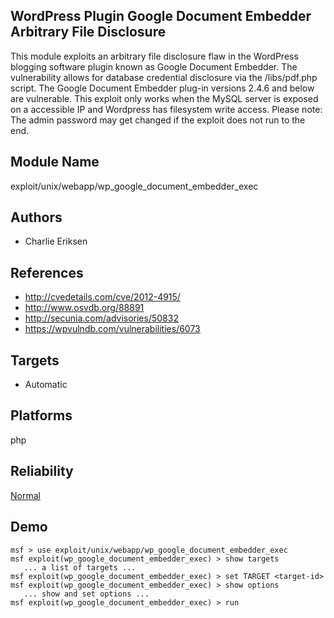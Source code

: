 ## WordPress Plugin Google Document Embedder Arbitrary File Disclosure

This module exploits an arbitrary file disclosure flaw in 
the WordPress blogging software plugin known as Google 
Document Embedder. The vulnerability allows for database 
credential disclosure via the /libs/pdf.php script. The 
Google Document Embedder plug-in versions 2.4.6 and below 
are vulnerable. This exploit only works when the MySQL 
server is exposed on a accessible IP and Wordpress has 
filesystem write access. Please note: The admin password may 
get changed if the exploit does not run to the end.


## Module Name
exploit/unix/webapp/wp_google_document_embedder_exec

## Authors
* Charlie Eriksen


## References
* http://cvedetails.com/cve/2012-4915/
* http://www.osvdb.org/88891
* http://secunia.com/advisories/50832
* https://wpvulndb.com/vulnerabilities/6073



## Targets
* Automatic


## Platforms
php

## Reliability
[Normal](https://github.com/rapid7/metasploit-framework/wiki/Exploit-Ranking)

## Demo

```
msf > use exploit/unix/webapp/wp_google_document_embedder_exec
msf exploit(wp_google_document_embedder_exec) > show targets
   ... a list of targets ...
msf exploit(wp_google_document_embedder_exec) > set TARGET <target-id>
msf exploit(wp_google_document_embedder_exec) > show options
   ... show and set options ...
msf exploit(wp_google_document_embedder_exec) > run
```
    
    